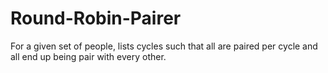 # Round-Robin-Pairer
For a given set of people, lists cycles such that all are paired per cycle and all end up being pair with every other.
